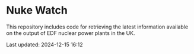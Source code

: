 # Nuke Watch

This repository includes code for retrieving the latest information available on the output of EDF nuclear power plants in the UK.

Last updated: 2024-12-15 16:12